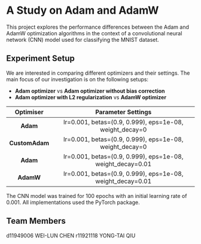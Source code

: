 # A Study on Adam and AdamW

This project explores the performance differences between the Adam and AdamW optimization algorithms in the context of a convolutional neural network (CNN) model used for classifying the MNIST dataset.

## Experiment Setup

We are interested in comparing different optimizers and their settings.
The main focus of our investigation is on the following setups:

+ **Adam optimizer** vs **Adam optimizer without bias correction**
+ **Adam optimizer with L2 regularization** vs **AdamW optimizer**

|   Optimiser    |                     Parameter Settings                     |
| :------------: | :--------------------------------------------------------: |
|    **Adam**    |  lr=0.001, betas=(0.9, 0.999), eps=1e-08, weight_decay=0   |
| **CustomAdam** |  lr=0.001, betas=(0.9, 0.999), eps=1e-08, weight_decay=0   |
|    **Adam**    | lr=0.001, betas=(0.9, 0.999), eps=1e-08, weight_decay=0.01 |
|   **AdamW**    | lr=0.001, betas=(0.9, 0.999), eps=1e-08, weight_decay=0.01 |

The CNN model was trained for 100 epochs with an initial learning rate of 0.001.
All implementations used the PyTorch package.

## Team Members

d11949006 WEI-LUN CHEN
r11921118 YONG-TAI QIU